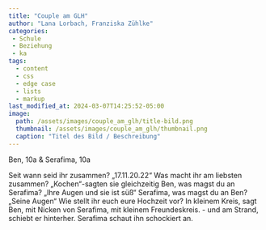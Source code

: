 ```yaml
---
title: "Couple am GLH"
author: "Lana Lorbach, Franziska Zühlke"
categories:
 - Schule
 - Beziehung
 - ka
tags:
  - content
  - css
  - edge case
  - lists
  - markup
last_modified_at: 2024-03-07T14:25:52-05:00
image: 
  path: /assets/images/couple_am_glh/title-bild.png
  thumbnail: /assets/images/couple_am_glh/thumbnail.png
  caption: "Titel des Bild / Beschreibung"
---
```


Ben, 10a  & Serafima, 10a

Seit wann seid ihr zusammen? „17.11.20.22“
Was macht ihr am liebsten zusammen? „Kochen“-sagten sie gleichzeitig 
Ben, was magst du an Serafima? „Ihre Augen und sie ist süß“
Serafima, was magst du an Ben? „Seine Augen“
Wie stellt ihr euch eure Hochzeit vor? In kleinem Kreis, sagt Ben, mit Nicken von Serafima, mit kleinem Freundeskreis. - und am Strand, schiebt er hinterher. Serafima schaut ihn schockiert an.


